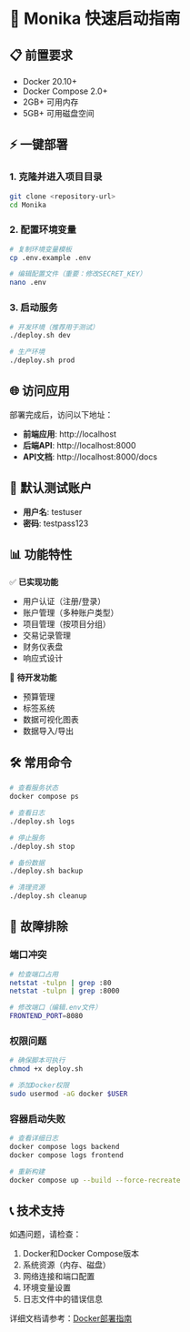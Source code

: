 # 🚀 Monika 快速启动指南

## 📋 前置要求

- Docker 20.10+
- Docker Compose 2.0+
- 2GB+ 可用内存
- 5GB+ 可用磁盘空间

## ⚡ 一键部署

### 1. 克隆并进入项目目录
```bash
git clone <repository-url>
cd Monika
```

### 2. 配置环境变量
```bash
# 复制环境变量模板
cp .env.example .env

# 编辑配置文件（重要：修改SECRET_KEY）
nano .env
```

### 3. 启动服务
```bash
# 开发环境（推荐用于测试）
./deploy.sh dev

# 生产环境
./deploy.sh prod
```

## 🌐 访问应用

部署完成后，访问以下地址：

- **前端应用**: http://localhost
- **后端API**: http://localhost:8000
- **API文档**: http://localhost:8000/docs

## 🔑 默认测试账户

- **用户名**: testuser
- **密码**: testpass123

## 📊 功能特性

✅ **已实现功能**
- 用户认证（注册/登录）
- 账户管理（多种账户类型）
- 项目管理（按项目分组）
- 交易记录管理
- 财务仪表盘
- 响应式设计

🚧 **待开发功能**
- 预算管理
- 标签系统
- 数据可视化图表
- 数据导入/导出

## 🛠️ 常用命令

```bash
# 查看服务状态
docker compose ps

# 查看日志
./deploy.sh logs

# 停止服务
./deploy.sh stop

# 备份数据
./deploy.sh backup

# 清理资源
./deploy.sh cleanup
```

## 🔧 故障排除

### 端口冲突
```bash
# 检查端口占用
netstat -tulpn | grep :80
netstat -tulpn | grep :8000

# 修改端口（编辑.env文件）
FRONTEND_PORT=8080
```

### 权限问题
```bash
# 确保脚本可执行
chmod +x deploy.sh

# 添加Docker权限
sudo usermod -aG docker $USER
```

### 容器启动失败
```bash
# 查看详细日志
docker compose logs backend
docker compose logs frontend

# 重新构建
docker compose up --build --force-recreate
```

## 📞 技术支持

如遇问题，请检查：
1. Docker和Docker Compose版本
2. 系统资源（内存、磁盘）
3. 网络连接和端口配置
4. 环境变量设置
5. 日志文件中的错误信息

详细文档请参考：[Docker部署指南](DOCKER_DEPLOYMENT.md)
